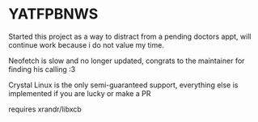 # YATFPBNWS

Started this project as a way to distract from a pending doctors appt, will continue work because i do not value my time.

Neofetch is slow and no longer updated, congrats to the maintainer for finding his calling :3

Crystal Linux is the only semi-guaranteed support, everything else is implemented if you are lucky or make a PR

requires xrandr/libxcb
